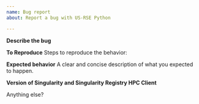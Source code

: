 ```yaml
---
name: Bug report
about: Report a bug with US-RSE Python

---
```


**Describe the bug**

**To Reproduce**
Steps to reproduce the behavior:

**Expected behavior**
A clear and concise description of what you expected to happen.

**Version of Singularity and Singularity Registry HPC Client**

Anything else?
